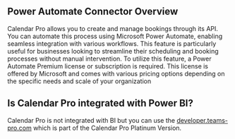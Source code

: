 ## Power Automate Connector Overview

Calendar Pro allows you to create and manage bookings through its API. You can automate this process using Microsoft Power Automate, enabling seamless integration with various workflows. This feature is particularly useful for businesses looking to streamline their scheduling and booking processes without manual intervention. To utilize this feature, a Power Automate Premium license or subscription is required. This license is offered by Microsoft and comes with various pricing options depending on the specific needs and scale of your organization

## Is Calendar Pro integrated with Power BI?

<p class="no-margin">Calendar Pro is not integrated with BI but you can use the <a href="https://developer.teams-pro.com/" target="_blank" class="intercom-content-link">developer.teams-pro.com</a> which is part of the Calendar Pro Platinum Version.</p>

<Hubspot />
<Clarity />
<GoogleAnalytics />

